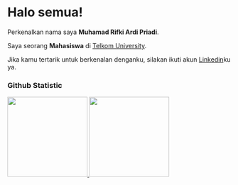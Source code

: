 # Halo semua! 

Perkenalkan nama saya **Muhamad Rifki Ardi Priadi**.<br>

Saya seorang **Mahasiswa** di [Telkom University](https://telkomuniversity.ac.id/).<br>

Jika kamu tertarik untuk berkenalan denganku, silakan ikuti akun [Linkedin](https://www.linkedin.com/in/muhamadrifkiardipriadi243/)ku ya.

### Github Statistic
<p align="left">
<a href="https://github.com/penuliscode">
  <img height="180em" src="https://github-readme-stats-eight-theta.vercel.app/api?username=penuliscode&show_icons=true&theme=algolia&include_all_commits=true&count_private=true"/>
  <img height="180em" src="https://github-readme-stats-eight-theta.vercel.app/api/top-langs/?username=penuliscode&layout=compact&layout=compact&theme=algolia"/>
</a>
</p>
